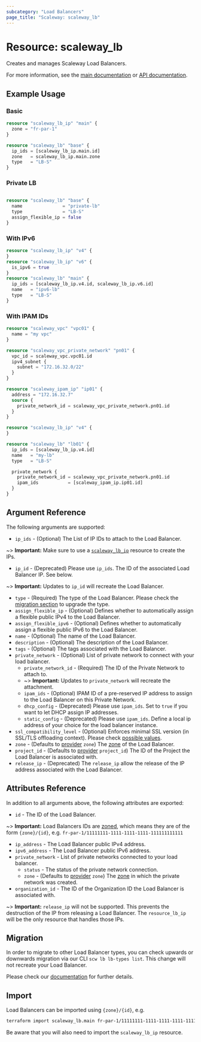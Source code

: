 ```yaml
---
subcategory: "Load Balancers"
page_title: "Scaleway: scaleway_lb"
---
```


# Resource: scaleway_lb

Creates and manages Scaleway Load Balancers.

For more information, see the [main documentation](https://www.scaleway.com/en/docs/network/load-balancer/concepts/#load-balancers) or [API documentation](https://www.scaleway.com/en/developers/api/load-balancer/zoned-api/#path-load-balancer-list-load-balancers).

## Example Usage

### Basic

```terraform
resource "scaleway_lb_ip" "main" {
  zone = "fr-par-1"
}

resource "scaleway_lb" "base" {
  ip_ids = [scaleway_lb_ip.main.id]
  zone   = scaleway_lb_ip.main.zone
  type   = "LB-S"
}
```

### Private LB

```terraform

resource "scaleway_lb" "base" {
  name               = "private-lb"
  type               = "LB-S"
  assign_flexible_ip = false
}
```

### With IPv6

```terraform
resource "scaleway_lb_ip" "v4" {
}
resource "scaleway_lb_ip" "v6" {
  is_ipv6 = true
}
resource "scaleway_lb" "main" {
  ip_ids = [scaleway_lb_ip.v4.id, scaleway_lb_ip.v6.id]
  name   = "ipv6-lb"
  type   = "LB-S"
}
```

### With IPAM IDs

```terraform
resource "scaleway_vpc" "vpc01" {
  name = "my vpc"
}

resource "scaleway_vpc_private_network" "pn01" {
  vpc_id = scaleway_vpc.vpc01.id
  ipv4_subnet {
    subnet = "172.16.32.0/22"
  }
}

resource "scaleway_ipam_ip" "ip01" {
  address = "172.16.32.7"
  source {
    private_network_id = scaleway_vpc_private_network.pn01.id
  }
}

resource "scaleway_lb_ip" "v4" {
}

resource "scaleway_lb" "lb01" {
  ip_ids = [scaleway_lb_ip.v4.id]
  name   = "my-lb"
  type   = "LB-S"

  private_network {
    private_network_id = scaleway_vpc_private_network.pn01.id
    ipam_ids           = [scaleway_ipam_ip.ip01.id]
  }
}
```

## Argument Reference

The following arguments are supported:

- `ip_ids` - (Optional) The List of IP IDs to attach to the Load Balancer.

~> **Important:** Make sure to use a [`scaleway_lb_ip`](./lb_ip.md) resource to create the IPs.

- `ip_id` - (Deprecated) Please use `ip_ids`. The ID of the associated Load Balancer IP. See below.

~> **Important:** Updates to `ip_id` will recreate the Load Balancer.

- `type` - (Required) The type of the Load Balancer. Please check the [migration section](#migration) to upgrade the type.
- `assign_flexible_ip` - (Optional) Defines whether to automatically assign a flexible public IPv4 to the Load Balancer.
- `assign_flexible_ipv6` - (Optional) Defines whether to automatically assign a flexible public IPv6 to the Load Balancer.
- `name` - (Optional) The name of the Load Balancer.
- `description` - (Optional) The description of the Load Balancer.
- `tags` - (Optional) The tags associated with the Load Balancer.
- `private_network` - (Optional) List of private network to connect with your load balancer.
    - `private_network_id` - (Required) The ID of the Private Network to attach to.
    - ~> **Important:** Updates to `private_network` will recreate the attachment.
    - `ipam_ids` - (Optional) IPAM ID of a pre-reserved IP address to assign to the Load Balancer on this Private Network.
    - `dhcp_config` - (Deprecated) Please use `ipam_ids`. Set to `true` if you want to let DHCP assign IP addresses.
    - `static_config` - (Deprecated) Please use `ipam_ids`. Define a local ip address of your choice for the load balancer instance.
- `ssl_compatibility_level` - (Optional) Enforces minimal SSL version (in SSL/TLS offloading context). Please check [possible values](https://www.scaleway.com/en/developers/api/load-balancer/zoned-api/#path-load-balancer-create-a-load-balancer).
- `zone` - (Defaults to [provider](../index.md#zone) `zone`) The [zone](../guides/regions_and_zones.md#zones) of the Load Balancer.
- `project_id` - (Defaults to [provider](../index.md#project_id) `project_id`) The ID of the Project the Load Balancer is associated with.
- `release_ip` - (Deprecated) The `release_ip` allow the release of the IP address associated with the Load Balancer.

## Attributes Reference

In addition to all arguments above, the following attributes are exported:

- `id` - The ID of the Load Balancer.

~> **Important:** Load Balancers IDs are [zoned](../guides/regions_and_zones.md#resource-ids), which means they are of the form `{zone}/{id}`, e.g. `fr-par-1/11111111-1111-1111-1111-111111111111`

- `ip_address` -  The Load Balancer public IPv4 address.
- `ipv6_address` -  The Load Balancer public IPv6 address.
- `private_network` - List of private networks connected to your load balancer.
    - `status` - The status of the private network connection.
    - `zone` - (Defaults to [provider](../index.md#zone) `zone`) The [zone](../guides/regions_and_zones.md#zones) in which the private network was created.
- `organization_id` - The ID of the Organization ID the Load Balancer is associated with.

~> **Important:** `release_ip` will not be supported. This prevents the destruction of the IP from releasing a Load Balancer.
The `resource_lb_ip` will be the only resource that handles those IPs.

## Migration

In order to migrate to other Load Balancer types, you can check upwards or downwards migration via our CLI `scw lb lb-types list`.
This change will not recreate your Load Balancer.

Please check our [documentation](https://www.scaleway.com/en/developers/api/load-balancer/zoned-api/#path-load-balancer-migrate-a-load-balancer) for further details.

## Import

Load Balancers can be imported using `{zone}/{id}`, e.g.

```bash
terraform import scaleway_lb.main fr-par-1/11111111-1111-1111-1111-111111111111
```

Be aware that you will also need to import the `scaleway_lb_ip` resource.
